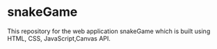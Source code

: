 # snakeGame
This repository for the web application snakeGame  which is built using HTML, CSS, JavaScript,Canvas API.
